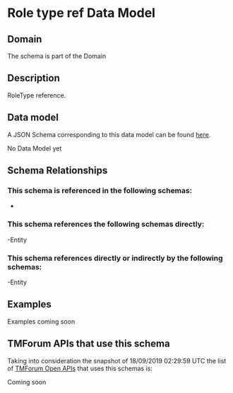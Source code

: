 # Role type ref Data Model

## Domain

The  schema is part of the  Domain

## Description

RoleType reference.

## Data model

A JSON Schema corresponding to this data model can be found
[here](https://github.com/tmforum-rand/schemas/blob/master/EngagedParty/RoleTypeRef.schema.json).

No Data Model yet

## Schema Relationships

### This schema is referenced in the following schemas:

-

### This schema references the following schemas directly:

-Entity

### This schema references directly or indirectly by the following schemas:

-Entity



## Examples

Examples coming soon

## TMForum APIs that use this schema

Taking into consideration the snapshot of 18/09/2019 02:29:59 UTC the list of [TMForum Open APIs](https://www.tmforum.org/open-apis/) that uses this schemas is:

Coming soon